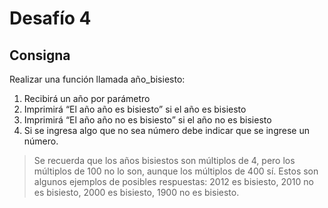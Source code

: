 # Desafío 4

## Consigna

Realizar una función llamada año_bisiesto:

1. Recibirá un año por parámetro
2. Imprimirá “El año año es bisiesto” si el año es bisiesto
3. Imprimirá “El año año no es bisiesto” si el año no es bisiesto
4. Si se ingresa algo que no sea número debe indicar que se ingrese un número.

> Se recuerda que los años bisiestos son múltiplos de 4, pero los múltiplos de 100 no lo son, aunque los múltiplos de 400 sí. Estos son algunos ejemplos de posibles respuestas: 2012 es bisiesto, 2010 no es bisiesto, 2000 es bisiesto, 1900 no es bisiesto.